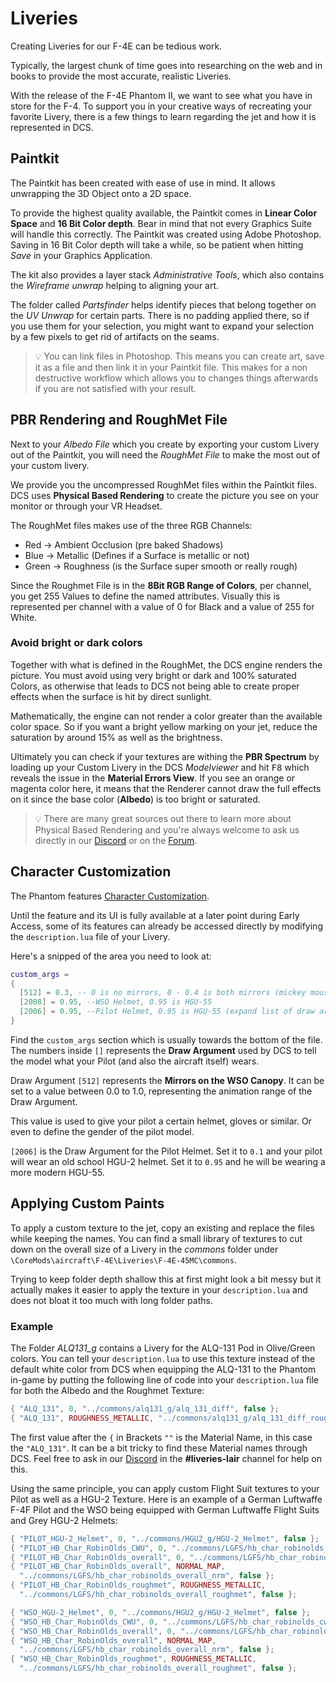# Liveries

Creating Liveries for our F-4E can be tedious work.

Typically, the largest chunk of time goes into researching on the web and in
books to provide the most accurate, realistic Liveries.

With the release of the F-4E Phantom II, we want to see what you have in store
for the F-4. To support you in your creative ways of recreating your favorite
Livery, there is a few things to learn regarding the jet and how it is
represented in DCS.

## Paintkit

The Paintkit has been created with ease of use in mind. It allows unwrapping the
3D Object onto a 2D space.

To provide the highest quality available, the Paintkit comes in **Linear Color
Space** and **16 Bit Color depth**. Bear in mind that not every Graphics Suite
will handle this correctly. The Paintkit was created using Adobe Photoshop.
Saving in 16 Bit Color depth will take a while, so be patient when hitting
_Save_ in your Graphics Application.

The kit also provides a layer stack _Administrative Tools_, which also contains
the _Wireframe unwrap_ helping to aligning your art.

The folder called _Partsfinder_ helps identify pieces that belong together on
the _UV Unwrap_ for certain parts. There is no padding applied there, so if you
use them for your selection, you might want to expand your selection by a few
pixels to get rid of artifacts on the seams.

> 💡 You can link files in Photoshop. This means you can create art, save it as
> a file and then link it in your Paintkit file. This makes for a non
> destructive workflow which allows you to changes things afterwards if you are
> not satisfied with your result.

## PBR Rendering and RoughMet File

Next to your _Albedo File_ which you create by exporting your custom Livery out
of the Paintkit, you will need the _RoughMet File_ to make the most out of your
custom livery.

We provide you the uncompressed RoughMet files within the Paintkit files. DCS
uses **Physical Based Rendering** to create the picture you see on your monitor
or through your VR Headset.

The RoughMet files makes use of the three RGB Channels:

- Red -> Ambient Occlusion (pre baked Shadows)
- Blue -> Metallic (Defines if a Surface is metallic or not)
- Green -> Roughness (is the Surface super smooth or really rough)

Since the Roughmet File is in the **8Bit RGB Range of Colors**, per channel, you
get 255 Values to define the named attributes. Visually this is represented per
channel with a value of 0 for Black and a value of 255 for White.

### Avoid bright or dark colors

Together with what is defined in the RoughMet, the DCS engine renders the
picture. You must avoid using very bright or dark and 100% saturated Colors, as
otherwise that leads to DCS not being able to create proper effects when the
surface is hit by direct sunlight.

Mathematically, the engine can not render a color greater than the available
color space. So if you want a bright yellow marking on your jet, reduce the
saturation by around 15% as well as the brightness.

Ultimately you can check if your textures are withing the **PBR Spectrum** by
loading up your Custom Livery in the DCS _Modelviewer_ and hit <kbd>F8</kbd>
which reveals the issue in the **Material Errors View**. If you see an orange or
magenta color here, it means that the Renderer cannot draw the full effects on
it since the base color (**Albedo**) is too bright or saturated.

> 💡 There are many great sources out there to learn more about Physical Based
> Rendering and you're always welcome to ask us directly in our
> [Discord](https://discord.com/servers/heatblur-simulations-1071433028045377637)
> or on the [Forum](https://forum.dcs.world/forum/919-dcs-f-4-phantom/).

## Character Customization

The Phantom features [Character Customization](../character.md#customization).

Until the feature and its UI is fully available at a later point during Early
Access, some of its features can already be accessed directly by modifying the
`description.lua` file of your Livery.

Here's a snipped of the area you need to look at:

```lua
custom_args =
{
  [512] = 0.3, -- 0 is no mirrors, 0 - 0.4 is both mirrors (mickey mouse) and 0.5+ is top mirror only.
  [2008] = 0.95, --WSO Helmet, 0.95 is HGU-55
  [2006] = 0.95, --Pilot Helmet, 0.95 is HGU-55 (expand list of draw args)
}
```

Find the `custom_args` section which is usually towards the bottom of the file.
The numbers inside `[]` represents the **Draw Argument** used by DCS to tell the
model what your Pilot (and also the aircraft itself) wears.

Draw Argument `[512]` represents the **Mirrors on the WSO Canopy**. It can be
set to a value between 0.0 to 1.0, representing the animation range of the Draw
Argument.

This value is used to give your pilot a certain helmet, gloves or similar. Or
even to define the gender of the pilot model.

`[2006]` is the Draw Argument for the Pilot Helmet. Set it to `0.1` and your
pilot will wear an old school HGU-2 helmet. Set it to `0.95` and he will be
wearing a more modern HGU-55.

## Applying Custom Paints

To apply a custom texture to the jet, copy an existing and replace the files
while keeping the names. You can find a small library of textures to cut down on
the overall size of a Livery in the _commons_ folder under
`\CoreMods\aircraft\F-4E\Liveries\F-4E-45MC\commons`.

Trying to keep folder depth shallow this at first might look a bit messy but it
actually makes it easier to apply the texture in your `description.lua` and does
not bloat it too much with long folder paths.

### Example

The Folder _ALQ131_g_ contains a Livery for the ALQ-131 Pod in Olive/Green
colors. You can tell your `description.lua` to use this texture instead of the
default white color from DCS when equipping the ALQ-131 to the Phantom in-game
by putting the following line of code into your `description.lua` file for both
the Albedo and the Roughmet Texture:

```lua
{ "ALQ_131", 0, "../commons/alq131_g/alq_131_diff", false };
{ "ALQ_131", ROUGHNESS_METALLIC, "../commons/alq131_g/alq_131_diff_roughmet", false };
```

The first value after the `{` in Brackets `""` is the Material Name, in this
case the `"ALQ_131"`. It can be a bit tricky to find these Material names
through DCS. Feel free to ask in our
[Discord](https://discord.com/servers/heatblur-simulations-1071433028045377637)
in the **#liveries-lair** channel for help on this.

Using the same principle, you can apply custom Flight Suit textures to your
Pilot as well as a HGU-2 Texture. Here is an example of a German Luftwaffe F-4F
Pilot and the WSO being equipped with German Luftwaffe Flight Suits and Grey
HGU-2 Helmets:

```lua
{ "PILOT_HGU-2_Helmet", 0, "../commons/HGU2_g/HGU-2_Helmet", false };
{ "PILOT_HB_Char_RobinOlds_CWU", 0, "../commons/LGFS/hb_char_robinolds_cwu", false };
{ "PILOT_HB_Char_RobinOlds_overall", 0, "../commons/LGFS/hb_char_robinolds_overall", false };
{ "PILOT_HB_Char_RobinOlds_overall", NORMAL_MAP,
  "../commons/LGFS/hb_char_robinolds_overall_nrm", false };
{ "PILOT_HB_Char_RobinOlds_roughmet", ROUGHNESS_METALLIC,
  "../commons/LGFS/hb_char_robinolds_overall_roughmet", false };

{ "WSO_HGU-2_Helmet", 0, "../commons/HGU2_g/HGU-2_Helmet", false };
{ "WSO_HB_Char_RobinOlds_CWU", 0, "../commons/LGFS/hb_char_robinolds_cwu", false };
{ "WSO_HB_Char_RobinOlds_overall", 0, "../commons/LGFS/hb_char_robinolds_overall", false };
{ "WSO_HB_Char_RobinOlds_overall", NORMAL_MAP,
  "../commons/LGFS/hb_char_robinolds_overall_nrm", false };
{ "WSO_HB_Char_RobinOlds_roughmet", ROUGHNESS_METALLIC,
  "../commons/LGFS/hb_char_robinolds_overall_roughmet", false };
```
